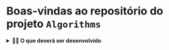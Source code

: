# Boas-vindas ao repositório do projeto `Algorithms`
<details>
  <summary><strong>👨‍💻 O que deverá ser desenvolvido</strong></summary><br />

  Neste projeto resolverei problemas e otimizarei algoritmos desenvolvendo a capacidade de implementar soluções para os mais diversos problemas do dia a dia!
  
  🚵 Habilidades exercitadas:
  
Lógica;
Capacidade de interpretação de problemas;
Capacidade de interpretação de um código legado;
Capacidade de otimizar a resolução de problemas e;
Resolver problemas/Otimizar algoritmos sob pressão.

</details>